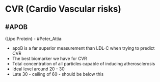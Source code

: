# CVR (Cardio Vascular risks)

## #APOB
(Lipo Protein) - #Peter_Attia 

- apoB is a far superior measurement than LDL-C when trying to predict CVR
- The best biomarker we have for CVR
- Total concentration of all particles capable of inducing atherosclerosis
- Ideal level around 20 - 30
- Late 30 - ceiling of 60 - should be below this